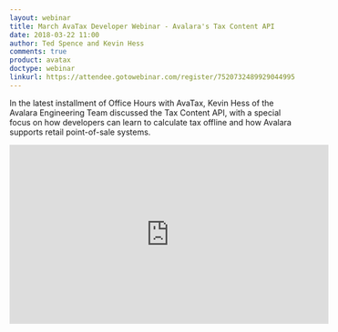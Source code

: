 ```yaml
---
layout: webinar
title: March AvaTax Developer Webinar - Avalara's Tax Content API
date: 2018-03-22 11:00
author: Ted Spence and Kevin Hess
comments: true
product: avatax
doctype: webinar
linkurl: https://attendee.gotowebinar.com/register/7520732489929044995
---
```


In the latest installment of Office Hours with AvaTax, Kevin Hess of the Avalara Engineering Team discussed the Tax Content API, with a special focus on how developers can learn to calculate tax offline and how Avalara supports retail point-of-sale systems.

<iframe width="560" height="315" src="https://www.youtube.com/embed/VpallBBJzeU" frameborder="0" allow="autoplay; encrypted-media" allowfullscreen></iframe>